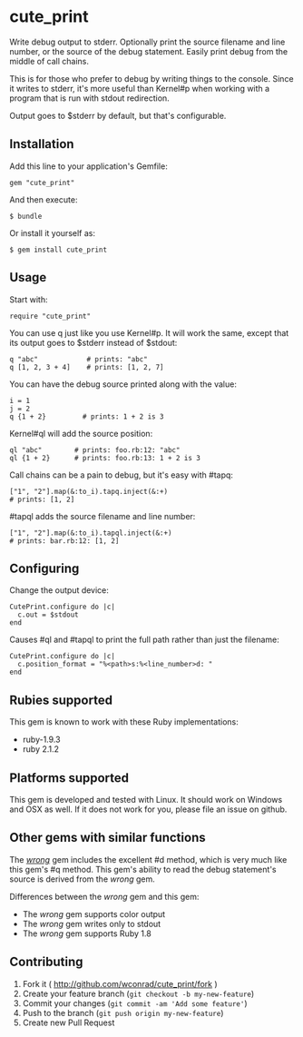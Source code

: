 # cute_print

Write debug output to stderr.  Optionally print the source filename
and line number, or the source of the debug statement.  Easily print
debug from the middle of call chains.

This is for those who prefer to debug by writing things to the
console.  Since it writes to stderr, it's more useful than Kernel#p
when working with a program that is run with stdout redirection.

Output goes to $stderr by default, but that's configurable.

## Installation

Add this line to your application's Gemfile:

    gem "cute_print"

And then execute:

    $ bundle

Or install it yourself as:

    $ gem install cute_print

## Usage

Start with:

    require "cute_print"

You can use q just like you use Kernel#p.  It will work the same,
except that its output goes to $stderr instead of $stdout:

    q "abc"            # prints: "abc"
    q [1, 2, 3 + 4]    # prints: [1, 2, 7]

You can have the debug source printed along with the value:

    i = 1
    j = 2
    q {1 + 2}         # prints: 1 + 2 is 3

Kernel#ql will add the source position:

    ql "abc"        # prints: foo.rb:12: "abc"
    ql {1 + 2}      # prints: foo.rb:13: 1 + 2 is 3

Call chains can be a pain to debug, but it's easy with #tapq:

    ["1", "2"].map(&:to_i).tapq.inject(&:+)
    # prints: [1, 2]

#tapql adds the source filename and line number:

    ["1", "2"].map(&:to_i).tapql.inject(&:+)
    # prints: bar.rb:12: [1, 2]

## Configuring

Change the output device:

    CutePrint.configure do |c|
      c.out = $stdout
    end

Causes #ql and #tapql to print the full path rather than just the
filename:

    CutePrint.configure do |c|
      c.position_format = "%<path>s:%<line_number>d: "
    end

## Rubies supported

This gem is known to work with these Ruby implementations:

* ruby-1.9.3
* ruby 2.1.2

## Platforms supported

This gem is developed and tested with Linux.  It should work on
Windows and OSX as well.  If it does not work for you, please file an
issue on github.

## Other gems with similar functions

The [_wrong_][1] gem includes the excellent #d method, which is very
much like this gem's #q method.  This gem's ability to read the debug
statement's source is derived from the _wrong_ gem.

Differences between the _wrong_ gem and this gem:

* The _wrong_ gem supports color output
* The _wrong_ gem writes only to stdout
* The _wrong_ gem supports Ruby 1.8

## Contributing

1. Fork it ( http://github.com/wconrad/cute_print/fork )
2. Create your feature branch (`git checkout -b my-new-feature`)
3. Commit your changes (`git commit -am 'Add some feature'`)
4. Push to the branch (`git push origin my-new-feature`)
5. Create new Pull Request

[1]: http://rubygems.org/gems/wrong
